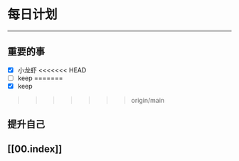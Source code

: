 
# 每日计划
---
## 重要的事

- [x]  小龙虾
<<<<<<< HEAD
- [ ]  keep
=======
- [x]  keep
>>>>>>> origin/main




## 提升自己

  



## [[00.index]]










